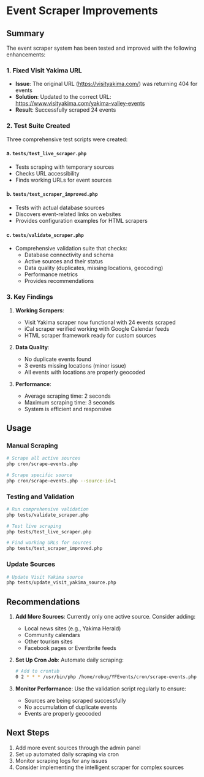 # Event Scraper Improvements

## Summary

The event scraper system has been tested and improved with the following enhancements:

### 1. Fixed Visit Yakima URL
- **Issue**: The original URL (https://visityakima.com/) was returning 404 for events
- **Solution**: Updated to the correct URL: https://www.visityakima.com/yakima-valley-events
- **Result**: Successfully scraped 24 events

### 2. Test Suite Created
Three comprehensive test scripts were created:

#### a. `tests/test_live_scraper.php`
- Tests scraping with temporary sources
- Checks URL accessibility 
- Finds working URLs for event sources

#### b. `tests/test_scraper_improved.php`
- Tests with actual database sources
- Discovers event-related links on websites
- Provides configuration examples for HTML scrapers

#### c. `tests/validate_scraper.php`
- Comprehensive validation suite that checks:
  - Database connectivity and schema
  - Active sources and their status
  - Data quality (duplicates, missing locations, geocoding)
  - Performance metrics
  - Provides recommendations

### 3. Key Findings

1. **Working Scrapers**:
   - Visit Yakima scraper now functional with 24 events scraped
   - iCal scraper verified working with Google Calendar feeds
   - HTML scraper framework ready for custom sources

2. **Data Quality**:
   - No duplicate events found
   - 3 events missing locations (minor issue)
   - All events with locations are properly geocoded

3. **Performance**:
   - Average scraping time: 2 seconds
   - Maximum scraping time: 3 seconds
   - System is efficient and responsive

## Usage

### Manual Scraping
```bash
# Scrape all active sources
php cron/scrape-events.php

# Scrape specific source
php cron/scrape-events.php --source-id=1
```

### Testing and Validation
```bash
# Run comprehensive validation
php tests/validate_scraper.php

# Test live scraping
php tests/test_live_scraper.php

# Find working URLs for sources
php tests/test_scraper_improved.php
```

### Update Sources
```bash
# Update Visit Yakima source
php tests/update_visit_yakima_source.php
```

## Recommendations

1. **Add More Sources**: Currently only one active source. Consider adding:
   - Local news sites (e.g., Yakima Herald)
   - Community calendars
   - Other tourism sites
   - Facebook pages or Eventbrite feeds

2. **Set Up Cron Job**: Automate daily scraping:
   ```bash
   # Add to crontab
   0 2 * * * /usr/bin/php /home/robug/YFEvents/cron/scrape-events.php >> /home/robug/YFEvents/logs/cron.log 2>&1
   ```

3. **Monitor Performance**: Use the validation script regularly to ensure:
   - Sources are being scraped successfully
   - No accumulation of duplicate events
   - Events are properly geocoded

## Next Steps

1. Add more event sources through the admin panel
2. Set up automated daily scraping via cron
3. Monitor scraping logs for any issues
4. Consider implementing the intelligent scraper for complex sources